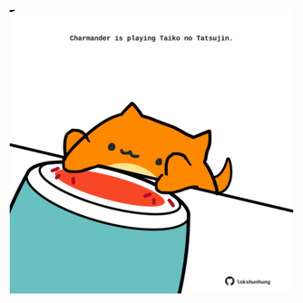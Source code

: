 <!-- built at 10/02/2024, 07:00:50 UTC -->
<p align="center">
  <img width="500" height="500" src="./ReadmeImage.svg">
</p>
